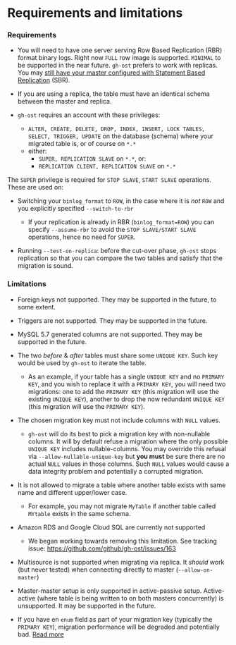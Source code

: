 # Requirements and limitations

### Requirements

- You will need to have one server serving Row Based Replication (RBR) format binary logs. Right now `FULL` row image is supported. `MINIMAL` to be supported in the near future. `gh-ost` prefers to work with replicas. You may [still have your master configured with Statement Based Replication](migrating-with-sbr.md) (SBR).

- If you are using a replica, the table must have an identical schema between the master and replica. 

- `gh-ost` requires an account with these privileges:

  - `ALTER, CREATE, DELETE, DROP, INDEX, INSERT, LOCK TABLES, SELECT, TRIGGER, UPDATE` on the database (schema) where your migrated table is, or of course on `*.*`
  - either:
    - `SUPER, REPLICATION SLAVE` on `*.*`, or:
    - `REPLICATION CLIENT, REPLICATION SLAVE` on `*.*`

The `SUPER` privilege is required for `STOP SLAVE`, `START SLAVE` operations. These are used on:

- Switching your `binlog_format` to `ROW`, in the case where it is _not_ `ROW` and you explicitly specified `--switch-to-rbr`
  - If your replication is already in RBR (`binlog_format=ROW`) you can specify `--assume-rbr` to avoid the `STOP SLAVE/START SLAVE` operations, hence no need for `SUPER`.

- Running `--test-on-replica`: before the cut-over phase, `gh-ost` stops replication so that you can compare the two tables and satisfy that the migration is sound.

### Limitations

- Foreign keys not supported. They may be supported in the future, to some extent.

- Triggers are not supported. They may be supported in the future.

- MySQL 5.7 generated columns are not supported. They may be supported in the future.

- The two _before_ & _after_ tables must share some `UNIQUE KEY`. Such key would be used by `gh-ost` to iterate the table.
  - As an example, if your table has a single `UNIQUE KEY` and no `PRIMARY KEY`, and you wish to replace it with a `PRIMARY KEY`, you will need two migrations: one to add the `PRIMARY KEY` (this migration will use the existing `UNIQUE KEY`), another to drop the now redundant `UNIQUE KEY` (this migration will use the `PRIMARY KEY`).

- The chosen migration key must not include columns with `NULL` values.
  - `gh-ost` will do its best to pick a migration key with non-nullable columns. It will by default refuse a migration where the only possible `UNIQUE KEY` includes nullable-columns. You may override this refusal via `--allow-nullable-unique-key` but **you must** be sure there are no actual `NULL` values in those columns. Such `NULL` values would cause a data integrity problem and potentially a corrupted migration.

- It is not allowed to migrate a table where another table exists with same name and different upper/lower case.
  - For example, you may not migrate `MyTable` if another table called `MYtable` exists in the same schema.

- Amazon RDS and Google Cloud SQL are currently not supported
  - We began working towards removing this limitation. See tracking issue: https://github.com/github/gh-ost/issues/163

- Multisource is not supported when migrating via replica. It _should_ work (but never tested) when connecting directly to master (`--allow-on-master`)

- Master-master setup is only supported in active-passive setup. Active-active (where table is being written to on both masters concurrently) is unsupported. It may be supported in the future.
- If you have en `enum` field as part of your migration key (typically the `PRIMARY KEY`), migration performance will be degraded and potentially bad. [Read more](https://github.com/github/gh-ost/pull/277#issuecomment-254811520)
